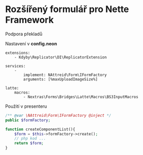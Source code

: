 # Rozšířený formulář pro Nette Framework
Podpora překladů

Nastavení v **config.neon**
```neon
extensions:
    - Kdyby\Replicator\DI\ReplicatorExtension

services:
    - 
        implement: NAttreid\Form\IFormFactory
        arguments: [%maxUploadImageSize%]

latte:
    macros:
        - Nextras\Forms\Bridges\Latte\Macros\BS3InputMacros
```

Použití v presenteru
```php
/** @var \NAttreid\Form\IFormFactory @inject */
public $formFactory;

function createComponentList(){
    $form = $this->formFactory->create();
    // php kod ...
    return $form;
}
```